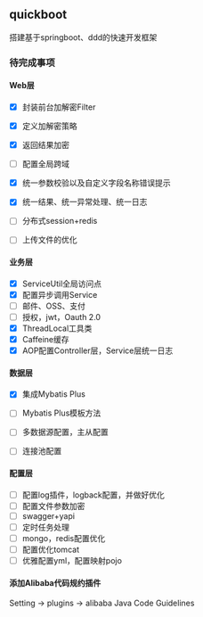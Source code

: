 ## quickboot
搭建基于springboot、ddd的快速开发框架

### 待完成事项

#### Web层

- [x] 封装前台加解密Filter
- [x] 定义加解密策略
- [x] 返回结果加密
- [ ] 配置全局跨域
- [x] 统一参数校验以及自定义字段名称错误提示 
- [x] 统一结果、统一异常处理、统一日志
- [ ] 分布式session+redis
- [ ] 上传文件的优化
  

#### 业务层


- [x] ServiceUtil全局访问点
- [x] 配置异步调用Service
- [ ] 邮件、OSS、支付
- [ ] 授权，jwt，Oauth 2.0
- [x] ThreadLocal工具类
- [x] Caffeine缓存
- [x] AOP配置Controller层，Service层统一日志

#### 数据层

- [x] 集成Mybatis Plus
- [ ] Mybatis Plus模板方法
- [ ] 多数据源配置，主从配置
- [ ] 连接池配置




#### 配置层

- [ ] 配置log插件，logback配置，并做好优化
- [ ] 配置文件参数加密
- [ ] swagger+yapi
- [ ] 定时任务处理
- [ ] mongo，redis配置优化
- [ ] 配置优化tomcat
- [ ] 优雅配置yml，配置映射pojo

#### 添加Alibaba代码规约插件
Setting -> plugins -> alibaba Java Code Guidelines
